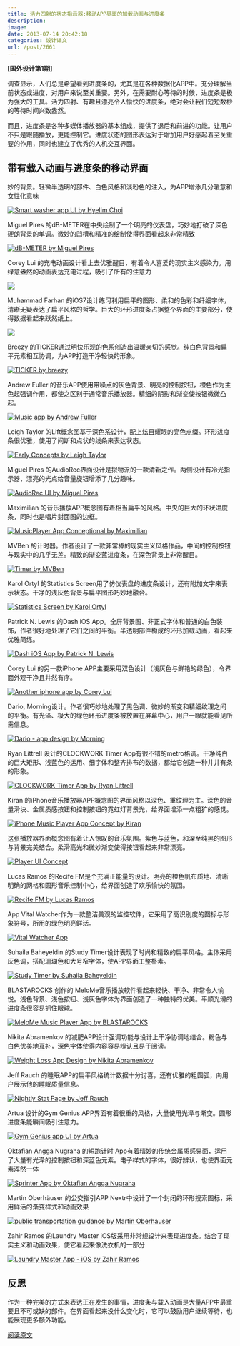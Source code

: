 ```yaml
---
title: 活力四射的状态指示器:移动APP界面的加载动画与进度条
description: 
image: 
date: 2013-07-14 20:42:18
categories: 设计译文
url: /post/2661
---
```


**[国外设计第1期]**

调查显示，人们总是希望看到进度条的，尤其是在各种数据化APP中。充分理解当前状态或进度，对用户来说至关重要。另外，在需要耐心等待的时候，进度条是极为强大的工具。活力四射、有趣且漂亮令人愉快的进度条，绝对会让我们短短数秒的等待时间兴致盎然。

而且，进度条是各种多媒体播放器的基本组成，提供了退后和前进的功能。让用户不只是跟随播放，更能控制它。进度状态的图形表达对于增加用户好感起着至关重要的作用，同时也建立了优秀的人机交互界面。

## 带有载入动画与进度条的移动界面

妙的背景。轻微半透明的部件、白色风格和淡粉色的注入，为APP增添几分暖意和女性化意味

[![Smart washer app UI by Hyelim Choi](http://designmodo.com/wp-content/uploads/2013/07/Smart-washer-app-UI-by-Hyelim-Choi1.jpg)](http://www.behance.net/gallery/Smart-washer-app-UI/9359203)

Miguel Pires 的dB-METER在中央绘制了一个明亮的仪表盘，巧妙地打破了深色硬朗背景的单调。微妙的凹槽和精准的绘制使得界面看起来非常精致

[![dB-METER by Miguel Pires](http://designmodo.com/wp-content/uploads/2013/07/dB-METER-by-Miguel-Pires.jpg)](http://www.behance.net/gallery/dB-METER/8915687)

Corey Lui 的充电动画设计看上去优雅醒目，有着令人喜爱的现实主义感染力。用绿意盎然的动画表达充电过程，吸引了所有的注意力

[![](http://designmodo.com/wp-content/uploads/2013/07/Charging-Animation-by-Corey-Lui.jpg)](http://dribbble.com/shots/1069484-Charging-Animation)

Muhammad Farhan 的iOS7设计练习利用扁平的图形、柔和的色彩和纤细字体，清晰无疑表达了扁平风格的哲学。巨大的环形进度条占据整个界面的主要部分，使得数据看起来跃然纸上。

[![](http://designmodo.com/wp-content/uploads/2013/07/ios7-design-practice-by-Muhammad-Farhan.jpg)](http://dribbble.com/shots/1112808-ios7-design-practice)

Breezy 的TICKER通过明快乐观的色系创造出温暖亲切的感觉。纯白色背景和扁平元素相互协调，为APP打造干净轻快的形象。

[![TICKER by breezy](http://designmodo.com/wp-content/uploads/2013/07/TICKER-by-breezy.jpg)](http://www.behance.net/gallery/TICKER/9225263)

Andrew Fuller 的音乐APP使用带噪点的灰色背景、明亮的控制按钮，橙色作为主色起强调作用，都使之区别于通常音乐播放器。精细的阴影和渐变使按钮微微凸起。

[![Music app by Andrew Fuller](http://designmodo.com/wp-content/uploads/2013/07/Music-app-by-Andrew-Fuller.jpg)](http://www.behance.net/gallery/Music-Player-app/8255933)

Leigh Taylor 的Lift概念图基于深色系设计，配上炫目耀眼的亮色点缀。环形进度条很优雅，使用了间断和点状的线条来表达状态。

[![Early Concepts by Leigh Taylor](http://designmodo.com/wp-content/uploads/2013/07/Early-Concepts-by-Leigh-Taylor.jpg)](http://www.behance.net/gallery/Lift-Early-Concepts/7236063)

Miguel Pires 的AudioRec界面设计是拟物派的一款清新之作。两侧设计有冷光指示器，漂亮的光点给音量旋钮增添了几分趣味。

[![AudioRec UI by Miguel Pires](http://designmodo.com/wp-content/uploads/2013/07/AudioRec-UI-by-Miguel-Pires.jpg)](http://www.behance.net/gallery/AudioRec-UI/8948903)

Maximilian 的音乐播放APP概念图有着相当扁平的风格。中央的巨大的环状进度条，同时也是唱片封面图的边框。

[![MusicPlayer App Conceptional by Maximilian](http://designmodo.com/wp-content/uploads/2013/07/MusicPlayer-App-Conceptional-by-Maximilian.jpg)](http://www.behance.net/gallery/Musicplayer-App-Conceptional/8387015)

MVBen 的计时器。作者设计了一款非常棒的现实主义风格作品，中间的控制按钮与现实中的几乎无差。精致的渐变蓝进度条，在深色背景上非常醒目。

[![Timer by MVBen](http://designmodo.com/wp-content/uploads/2013/07/Timer-by-MVBen.jpg)](http://dribbble.com/shots/1109874-Timer)

Karol Ortyl 的Statistics Screen用了仿仪表盘的进度条设计，还有附加文字来表示状态。干净的浅灰色背景与扁平图形巧妙地融合。

[![Statistics Screen by Karol Ortyl](http://designmodo.com/wp-content/uploads/2013/07/Statistics-Screen-by-Karol-Ortyl.jpg)](http://dribbble.com/shots/1089096-Statistics-Screen)

Patrick N. Lewis 的Dash iOS App。全屏背景图、非正式字体和普通的白色装饰，作者很好地处理了它们之间的平衡。半透明部件构成的环形加载动画，看起来优雅简练。

[![Dash iOS App by Patrick N. Lewis](http://designmodo.com/wp-content/uploads/2013/07/Dash-iOS-App-by-Patrick-N.-Lewis.jpg)](http://dribbble.com/shots/1086942-Dash-iOS-App)

Corey Lui 的另一款iPhone APP主要采用双色设计（浅灰色与鲜艳的绿色），令界面外观干净且井然有序。

[![Another iphone app by Corey Lui](http://designmodo.com/wp-content/uploads/2013/07/Another-iphone-app-by-Corey-Lui.jpg)](http://dribbble.com/shots/1083117-Another-iphone-app)

Dario, Morning设计。作者很巧妙地处理了黑色调、微妙的渐变和精细纹理之间的平衡。有光泽、极大的绿色环形进度条被放置在屏幕中心，用户一眼就能看见所需信息。

[![Dario - app design by Morning](http://designmodo.com/wp-content/uploads/2013/07/Dario-app-design-by-Morning.jpg)](http://www.behance.net/gallery/Dario-app-design/9243971)

Ryan Littrell 设计的CLOCKWORK Timer App有很不错的metro格调。干净纯白的巨大矩形、浅蓝色的运用、细字体和整齐排布的数据，都给它创造一种井井有条的形象。

[![CLOCKWORK Timer App by Ryan Littrell](http://designmodo.com/wp-content/uploads/2013/07/CLOCKWORK-Timer-App-by-Ryan-Littrell.jpg)](http://www.behance.net/gallery/CLOCKWORK-Timer-App/7882085)

Kiran 的iPhone音乐播放器APP概念图的界面风格以深色、重纹理为主。深色的音量滑块、金属质感按钮和控制按钮的霓虹灯背景光，给界面增添一点粗犷的感觉。

[![iPhone Music Player App Concept by Kiran](http://designmodo.com/wp-content/uploads/2013/07/iPhone-Music-Player-App-Concept-by-Kiran.jpg)](http://www.behance.net/gallery/iPhone-Music-Player-App-Concept/5627861)

这张播放器界面概念图有着让人惊叹的音乐氛围。紫色与蓝色，和深至纯黑的图形与背景完美结合。柔滑高光和微妙渐变使得按钮看起来非常漂亮。

[![Player UI Concept](http://designmodo.com/wp-content/uploads/2013/07/Player-UI-Concept.jpg)](http://www.behance.net/gallery/Player-UI-Concept/8214247)

Lucas Ramos 的Recife FM是个充满正能量的设计。明亮的橙色帆布质地、清晰明确的网格和圆形音乐控制中心，给界面创造了欢乐愉快的氛围。

[![Recife FM by Lucas Ramos](http://designmodo.com/wp-content/uploads/2013/07/Recife-FM-by-Lucas-Ramos.jpg)](http://www.behance.net/gallery/Recife-FM/6116297)

App Vital Watcher作为一款整洁美观的监控软件，它采用了高识别度的图标与形象符号，所用的绿色明亮鲜活。

[![Vital Watcher App](http://designmodo.com/wp-content/uploads/2013/07/Vital-Watcher-App.jpg)](http://www.behance.net/gallery/Vital-Watcher-App/9385141)

Suhaila Baheyeldin 的Study Timer设计表现了时尚和精致的扁平风格。主体采用灰色调，搭配珊瑚色和大号窄字体，使APP界面工整朴素。

[![Study Timer by Suhaila Baheyeldin](http://designmodo.com/wp-content/uploads/2013/07/Study-Timer-by-Suhaila-Baheyeldin.jpg)](http://www.behance.net/gallery/Study-Timer/9053999)

BLASTAROCKS 创作的 MeloMe音乐播放软件看起来轻快、干净、非常令人愉悦。浅色背景、浅色按钮、浅灰色字体为界面创造了一种独特的优美。平顺光滑的进度条很容易抓住眼球。

[![MeloMe Music Player App by BLASTAROCKS](http://designmodo.com/wp-content/uploads/2013/07/MeloMe-Music-Player-App-by-BLASTAROCKS.jpg)](http://www.behance.net/gallery/MeloMe-Music-Player-App/5730235)

Nikita Abramenkov 的减肥APP设计强调功能与设计上干净协调地结合。粉色与白色优美地互补，深色字体使得内容容易辨认且易于阅读。

[![Weight Loss App Design by Nikita Abramenkov](http://designmodo.com/wp-content/uploads/2013/07/Weight-Loss-App-Design-by-Nikita-Abramenkov.jpg)](http://dribbble.com/shots/1103074-Weight-Loss-App-Design)

Jeff Rauch 的睡眠APP的扁平风格统计数据十分讨喜，还有优雅的粗圆弧，向用户展示他的睡眠质量信息。

[![Nightly Stat Page by Jeff Rauch](http://designmodo.com/wp-content/uploads/2013/07/Nightly-Stat-Page-by-Jeff-Rauch.jpg)](http://dribbble.com/shots/1099709-Sleeply-App-Nightly-Stat-Page)

Artua 设计的Gym Genius APP界面有着很重的风格，大量使用光泽与渐变。圆形进度条能瞬间吸引注意力。

[![Gym Genius app UI by Artua](http://designmodo.com/wp-content/uploads/2013/07/Gym-Genius-app-UI-by-Artua.jpg)](http://dribbble.com/shots/1089631-Gym-Genius-app-UI)

Oktafian Angga Nugraha 的短跑计时 App有着精妙的传统金属质感界面，运用了大量有光泽的控制按钮和深蓝色元素。电子样式的字体，很好辨认，也使界面元素浑然一体

[![Sprinter App by Oktafian Angga Nugraha](http://designmodo.com/wp-content/uploads/2013/07/Sprinter-App-by-Oktafian-Angga-Nugraha.jpg)](http://dribbble.com/shots/1117881-Sprinter-App)

Martin Oberhäuser 的公交指引APP Nextr中设计了一个封闭的环形搜索图标，采用鲜活的渐变样式和动画效果

[![public transportation guidance by Martin Oberhauser](http://designmodo.com/wp-content/uploads/2013/07/public-transportation-guidance-by-Martin-Oberhauser.jpg)](http://www.behance.net/gallery/nextr-app-public-transportation-guidance/7121205)

Zahir Ramos 的Laundry Master iOS版采用非常规设计来表现进度条。结合了现实主义和动画效果，使它看起来像洗衣机的一部分

[![Laundry Master App - iOS by Zahir Ramos](http://designmodo.com/wp-content/uploads/2013/07/Laundry-Master-App-iOS-by-Zahir-Ramos.jpg)](http://www.behance.net/gallery/Laundry-Master-App-iOS/4540475)

## 反思

作为一种完美的方式来表达正在发生的事情，进度条与载入动画是大量APP中最重要且不可或缺的部件。在界面看起来没什么变化时，它可以鼓励用户继续等待，也能展现更多额外功能。

[阅读原文](http://designmodo.com/mobile-app-loading-progress-bars/)